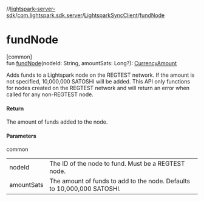 //[lightspark-server-sdk](../../../index.md)/[com.lightspark.sdk.server](../index.md)/[LightsparkSyncClient](index.md)/[fundNode](fund-node.md)

# fundNode

[common]\
fun [fundNode](fund-node.md)(nodeId: String, amountSats: Long?): [CurrencyAmount](../../com.lightspark.sdk.server.model/-currency-amount/index.md)

Adds funds to a Lightspark node on the REGTEST network. If the amount is not specified, 10,000,000 SATOSHI will be added. This API only functions for nodes created on the REGTEST network and will return an error when called for any non-REGTEST node.

#### Return

The amount of funds added to the node.

#### Parameters

common

| | |
|---|---|
| nodeId | The ID of the node to fund. Must be a REGTEST node. |
| amountSats | The amount of funds to add to the node. Defaults to 10,000,000 SATOSHI. |
